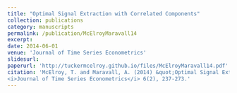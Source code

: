 ```yaml
---
title: "Optimal Signal Extraction with Correlated Components"
collection: publications
category: manuscripts
permalink: /publication/McElroyMaravall14      
excerpt: 
date: 2014-06-01
venue: 'Journal of Time Series Econometrics'
slidesurl: 
paperurl: 'http://tuckermcelroy.github.io/files/McElroyMaravall14.pdf'
citation: 'McElroy, T. and Maravall, A. (2014) &quot;Optimal Signal Extraction with Correlated Components.&quot; 
<i>Journal of Time Series Econometrics</i> 6(2), 237-273.'
---
```

